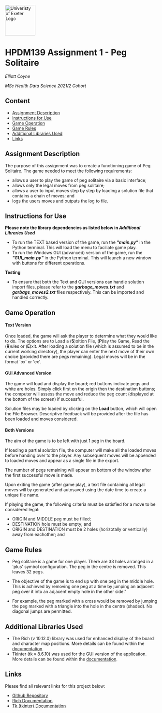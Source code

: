 <img src="https://cdn.freelogovectors.net/wp-content/uploads/2020/01/university-of-exeter-logo.png" alt="Univeristy of Exeter Logo" width="100"/>

# HPDM139 Assignment 1 - Peg Solitaire
*Elliott Coyne*

*MSc Health Data Science 2021/2 Cohort*

## Content
- [Assignment Description](#assignment-description)
- [Instructions for Use](#[instructionsufor-use)
- [Game Operation](#game-operation)
- [Game Rules](#game-rules)
- [Additional Libraries Used](#additional-libraries-used)
- [Links](#links)

## Assignment Description
The purpose of this assignment was to create a functioning game of Peg Solitaire. The game needed to meet the following requirements:
* allows a user to play the game of peg solitaire via a basic interface;
* allows only the legal moves from peg solitaire;
* allows a user to input moves step by step by loading a solution file that contains a chain of moves; and
* logs the users moves and outputs the log to file.

## Instructions for Use
**Please note the library dependencies as listed below in *Additional Libraries Used***
* To run the TEXT based version of the game, run the ***"main.py"*** in the Python terminal. This will load the menu to faciliate game play. 
* To run the Windows GUI (advanced) version of the game, run the ***"GUI_main.py"*** in the Python terminal. This will launch a new window with buttons for different operations.

**Testing**
* To ensure that both the Text and GUI versions can handle solution import files, please refer to the ***garbage_moves.txt*** and ***garbage_moves2.txt*** files respectively. This can be imported and handled correctly.


## Game Operation
#### Text Version
Once loaded, the game will ask the player to determine what they would like to do. The options are to Load a (**S**)oltion File, (**P**)lay the Game, Read the (**R**)ules or (**E**)xit.
After loading a solution file (which is assumed to be in the current working directory), the player can enter the next move of their own choice (provided there are pegs remaining).
Legal moves will be in the format 'ox' or 'ex'.

#### GUI Advanced Version
The game will load and display the board; red buttons indicate pegs and white are holes. Simply click first on the origin then the destination buttons; the computer will assess the move and reduce the peg count (displayed at the bottom of the screen) if successful.

Solution files may be loaded by clicking on the **Load** button, which will open the File Browser. Descriptive feedback will be provided after the file has been loaded and moves considered.

#### Both Versions
The aim of the game is to be left with just 1 peg in the board.

If loading a partial solution file, the computer will make all the loaded moves before handing over to the player. Any subsequent moves will be appended to loaded moves and appear as a single file in the export.

The number of pegs remaining will appear on bottom of the window after the first successful move is made.

Upon exiting the game (after game play), a text file containing all legal moves will by generated and autosaved using the date time to create a unique file name.

If playing the game, the following criteria must be satisfied for a move to be considered legal:
* ORIGIN and MIDDLE peg must be filled;
* DESTINATION hole must be empty; and
* ORIGIN and DESTINATION must be 2 holes (horizotally or vertically) away from eachother; and

## Game Rules
* Peg solitaire is a game for one player. There are 33 holes arranged in a 'plus' symbol configuration. The peg in the centre is removed. This leaves 32 pegs.

* The objective of the game is to end up with one peg in the middle hole. This is achieved by removing one peg at a time by jumping an adjacent peg over it into an adjacent empty hole in the other side."

* For example, the peg marked with a cross would be removed by jumping the peg marked with a triangle into the hole in  the centre (shaded). No diagonal jumps are permitted.

## Additional Libraries Used
* The Rich (v 10.12.0) library was used for enhanced display of the board and character map positions. More details can be found within the [documentation](https://rich.readthedocs.io/en/stable/introduction.html).
* Tkinter (tk v 8.6.10) was used for the GUI version of the application. More details can be found within the [documentation](https://tkdocs.com/).

## Links
Please find all relevant links for this project below:

- [Github Repository](https://github.com/tristar82/Peg_Solitaire) 
- [Rich Documentation](https://rich.readthedocs.io/en/stable/introduction.html)
- [Tk (tkinter) Documentation](https://tkdocs.com/)